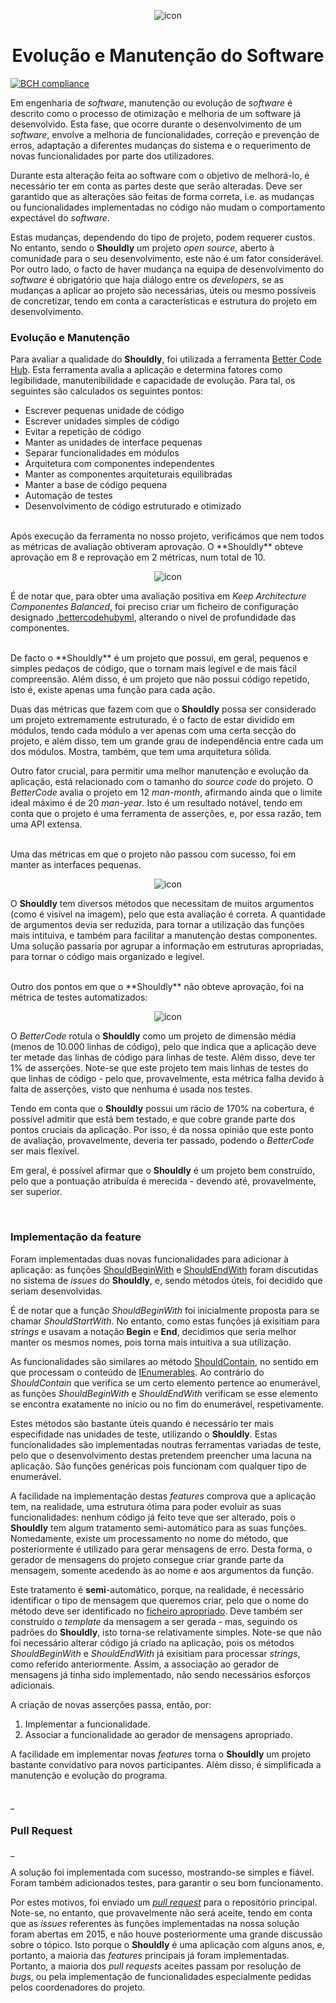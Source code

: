 <p align="center">
  <img src="https://github.com/bmpj13/shouldly/blob/master/ESOF-Docs/resources/images/ShouldlyLogo.png" alt="icon">
</p>
<h1 align="center">Evolução e Manutenção do Software </h1> 

[![BCH compliance](https://bettercodehub.com/edge/badge/bmpj13/shouldly)](https://bettercodehub.com)

Em engenharia de *software*, manutenção ou evolução de *software* é descrito como o processo de otimização e melhoria de um software já desenvolvido. Esta fase, que ocorre durante o desenvolvimento de um *software*, envolve a melhoria de funcionalidades, correção e prevenção de erros, adaptação a diferentes mudanças do sistema e o requerimento de novas funcionalidades por parte dos utilizadores.

Durante esta alteração feita ao software com o objetivo de melhorá-lo, é necessário ter em conta as partes deste que serão alteradas. Deve ser garantido que as alterações são feitas de forma correta, i.e. as mudanças ou funcionalidades implementadas no código não mudam o comportamento expectável do *software*.

Estas mudanças, dependendo do tipo de projeto, podem requerer custos. No entanto, sendo o **Shouldly** um projeto *open source*, aberto à comunidade para o seu desenvolvimento, este não é um fator considerável. Por outro lado, o facto de haver mudança na equipa de desenvolvimento do *software* é obrigatório que haja diálogo entre os *developers*, se as mudanças a aplicar ao projeto são necessárias, úteis ou mesmo possíveis de concretizar, tendo em conta a características e estrutura do projeto em desenvolvimento.   

<h3> Evolução e Manutenção </h3>

Para avaliar a qualidade do **Shouldly**, foi utilizada a ferramenta [Better Code Hub](https://bettercodehub.com/). Esta ferramenta avalia a aplicação e determina fatores como legibilidade, manutenibilidade e capacidade de evolução. Para tal, os seguintes são calculados os seguintes pontos:

 -	Escrever pequenas unidade de código
 - 	Escrever unidades simples de código
 -  Evitar a repetição de código
 -  Manter as unidades de interface pequenas
 -  Separar funcionalidades em módulos
 -  Arquitetura com componentes independentes
 -  Manter as componentes arquiteturais equilibradas
 -  Manter a base de código pequena
 -  Automação de testes
 -  Desenvolvimento de código estruturado e otimizado

<br>
Após execução da ferramenta no nosso projeto, verificámos que nem todos as métricas de avaliação obtiveram aprovação. O **Shouldly** obteve aprovação em 8 e reprovação em 2 métricas, num total de 10.

<p align="center">
  <img src="https://github.com/bmpj13/shouldly/blob/develop/ESOF-Docs/resources/images/bch_score.png" alt="icon">
</p>

É de notar que, para obter uma avaliação positiva em *Keep Architecture Componentes Balanced*, foi preciso criar um ficheiro de configuração designado [.bettercodehubyml](https://github.com/bmpj13/shouldly/blob/master/.bettercodehub.yml), alterando o nível de profundidade das componentes.

<br>
De facto o **Shouldly** é um projeto que possui, em geral, pequenos e simples pedaços de código, que o tornam mais legível e de mais fácil compreensão. Além disso, é um projeto que não possui código repetido, isto é, existe apenas uma função para cada ação.

Duas das métricas que fazem com que o **Shouldly** possa ser considerado um projeto extremamente estruturado, é o facto de estar dividido em módulos, tendo cada módulo a ver apenas com uma certa secção do projeto, e além disso, tem um grande grau de independência entre cada um dos módulos. Mostra, também, que tem uma arquitetura sólida.

Outro fator crucial, para permitir uma melhor manutenção e evolução da aplicação, está relacionado com o tamanho do *source code* do projeto. O *BetterCode* avalia o projeto em 12 *man-month*, afirmando ainda que o limite ideal máximo é de 20 *man-year*. Isto é um resultado notável, tendo em conta que o projeto é uma ferramenta de asserções, e, por essa razão, tem uma API extensa.

<br>
Uma das métricas em que o projeto não passou com sucesso, foi em manter as interfaces pequenas.

<p align="center">
  <img src="https://github.com/bmpj13/shouldly/blob/develop/ESOF-Docs/resources/images/bch_interfaces_small.png" alt="icon">
</p>

O **Shouldly** tem diversos métodos que necessitam de muitos argumentos (como é visível na imagem), pelo que esta avaliação é correta. A quantidade de argumentos devia ser reduzida, para tornar a utilização das funções mais intituiva, e também para facilitar a manutenção destas componentes. Uma solução passaria por agrupar a informação em estruturas apropriadas, para tornar o código mais organizado e legível.

<br>
Outro dos pontos em que o **Shouldly** não obteve aprovação, foi na métrica de testes automatizados:

<p align="center">
  <img src="https://github.com/bmpj13/shouldly/blob/develop/ESOF-Docs/resources/images/bch_automate_tests.png" alt="icon">
</p>

O *BetterCode* rotula o **Shouldly** como um projeto de dimensão média (menos de 10.000 linhas de código), pelo que indica que a aplicação deve ter metade das linhas de código para linhas de teste. Além disso, deve ter 1% de asserções. Note-se que este projeto tem mais linhas de testes do que linhas de código - pelo que, provavelmente, esta métrica falha devido à falta de asserções, visto que nenhuma é usada nos testes.

Tendo em conta que o **Shouldly** possui um rácio de 170% na cobertura, é possível admitir que está bem testado, e que cobre grande parte dos pontos cruciais da aplicação. Por isso, é da nossa opinião que este ponto de avaliação, provavelmente, deveria ter passado, podendo o *BetterCode* ser mais flexível.

Em geral, é possível afirmar que o **Shouldly** é um projeto bem construído, pelo que a pontuação atribuída é merecida - devendo até, provavelmente, ser superior.

<br>
<h3> Implementação da feature </h3>

Foram implementadas duas novas funcionalidades para adicionar à aplicação: as funções [ShouldBeginWith](https://github.com/shouldly/shouldly/issues/281) e [ShouldEndWith](https://github.com/shouldly/shouldly/issues/282) foram discutidas no sistema de *issues* do **Shouldly**, e, sendo métodos úteis, foi decidido que seriam desenvolvidas.

É de notar que a função *ShouldBeginWith* foi inicialmente proposta para se chamar *ShouldStartWith*. No entanto, como estas funções já exisitiam para *strings* e usavam a notação __Begin__ e __End__, decidimos que seria melhor manter os mesmos nomes, pois torna mais intuitiva a sua utilização.

As funcionalidades são similares ao método [ShouldContain](http://docs.shouldly-lib.net/docs/shouldcontain), no sentido em que processam o conteúdo de [IEnumerables](https://msdn.microsoft.com/en-us/library/system.collections.ienumerable(v=vs.110).aspx).
Ao contrário do *ShouldContain* que verifica se um certo elemento pertence ao enumerável, as funções *ShouldBeginWith* e *ShouldEndWith* verificam se esse elemento se encontra exatamente no início ou no fim do enumerável, respetivamente. 

Estes métodos são bastante úteis quando é necessário ter mais especifidade nas unidades de teste, utilizando o **Shouldly**. Estas funcionalidades são implementadas noutras ferramentas variadas de teste, pelo que o desenvolvimento destas pretendem preencher uma lacuna na aplicação. São funções genéricas pois funcionam com qualquer tipo de enumerável.

A facilidade na implementação destas *features* comprova que a aplicação tem, na realidade, uma estrutura ótima para poder evoluir as suas funcionalidades: nenhum código já feito teve que ser alterado, pois o **Shouldly** tem algum tratamento semi-automático para as suas funções. Nomedamente, existe um processamento no nome do método, que posteriormente é utilizado para gerar mensagens de erro. Desta forma, o gerador de mensagens do projeto consegue criar grande parte da mensagem, somente acedendo às ao nome e aos argumentos da função.

Este tratamento é __semi__-automático, porque, na realidade, é necessário identificar o tipo de mensagem que queremos criar, pelo que o nome do método deve ser identificado no [ficheiro apropriado](https://github.com/shouldly/shouldly/blob/cb58830180c1c3f87db9b0eb74ef9d7c446ec71e/src/Shouldly/MessageGenerators/ShouldBeginEndWithMessageGenerator.cs). Deve também ser construído o *template* da mensagem a ser gerada - mas, seguindo os padrões do **Shouldly**, isto torna-se relativamente simples. Note-se que não foi necessário alterar código já criado na aplicação, pois os métodos *ShouldBeginWith* e *ShouldEndWith* já exisitiam para processar *strings*, como referido anteriormente. Assim, a associação ao gerador de mensagens já tinha sido implementado, não sendo necessários esforços adicionais.

A criação de novas asserções passa, então, por:
  1. Implementar a funcionalidade.
  2. Associar a funcionalidade ao gerador de mensagens apropriado.
  
A facilidade em implementar novas *features* torna o **Shouldly** um projeto bastante convidativo para novos participantes. Além disso, é simplificada a manutenção e evolução do programa.

<br>
_<h3> Pull Request </h3>_

A solução foi implementada com sucesso, mostrando-se simples e fiável. Foram também adicionados testes, para garantir o seu bom funcionamento.

Por estes motivos, foi enviado um [_pull request_](https://github.com/shouldly/shouldly/pull/417) para o repositório principal. Note-se, no entanto, que provavelmente não será aceite, tendo em conta que as *issues* referentes às funções implementadas na nossa solução foram abertas em 2015, e não houve posteriormente uma grande discussão sobre o tópico. Isto porque o **Shouldly** é uma aplicação com alguns anos, e, portanto, a maioria das *features* principais já foram implementadas. Portanto, a maioria dos *pull requests* aceites passam por resolução de *bugs*, ou pela implementação de funcionalidades especialmente pedidas pelos coordenadores do projeto.
